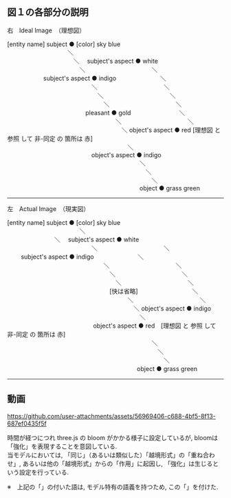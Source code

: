 
図１の各部分の説明  
-------------------  

右　Ideal Image　（理想図）  
  
[entity name] subject ● [color] sky blue  
&emsp;&emsp;&emsp;&emsp;&emsp;&emsp;&emsp;&emsp;&emsp;&emsp;＼  
&emsp;&emsp;&emsp;&emsp;&emsp;&emsp;&emsp;&emsp;&emsp;&emsp;&emsp;＼　  subject's  aspect ● white  
&emsp;&emsp;&emsp;&emsp;&emsp;&emsp;&emsp;&emsp;&emsp;&emsp;&emsp;&emsp;＼&emsp;&emsp;&emsp;&emsp;&emsp;&emsp;&emsp;&emsp;&emsp;&emsp;&emsp;＼  
&emsp;&emsp;&emsp;&emsp;&emsp;&emsp;subject's  aspect ● indigo　　　　　　　 ＼  
&emsp;&emsp;&emsp;&emsp;&emsp;&emsp;&emsp;&emsp;&emsp;&emsp;&emsp;&emsp;&emsp;&emsp;＼　　　　　　　　　　　＼  
&emsp;&emsp;&emsp;&emsp;&emsp;&emsp;&emsp;&emsp;&emsp;&emsp;&emsp;&emsp;&emsp;&emsp;&emsp;＼　　　　　　　　　　　＼  
&emsp;&emsp;&emsp;&emsp;&emsp;&emsp;&emsp;&emsp;&emsp;&emsp;&emsp;&emsp;&emsp;&emsp;&emsp;&emsp;＼　　　　　　　　　　　＼  
&emsp;&emsp;&emsp;&emsp;&emsp;&emsp;&emsp;&emsp;&emsp;&emsp;&emsp;&emsp;&emsp;pleasant ● gold　　　　　　　　＼  
&emsp;&emsp;&emsp;&emsp;&emsp;&emsp;&emsp;&emsp;&emsp;&emsp;&emsp;&emsp;&emsp;&emsp;&emsp;&emsp;&emsp;&emsp;＼　　　　　　　　　　　＼  
&emsp;&emsp;&emsp;&emsp;&emsp;&emsp;&emsp;&emsp;&emsp;&emsp;&emsp;&emsp;&emsp;&emsp;&emsp;&emsp;&emsp;&emsp;&emsp;＼     object's  aspect ● red [理想図 と 参照 して 非-同定 の 箇所は 赤]  
&emsp;&emsp;&emsp;&emsp;&emsp;&emsp;&emsp;&emsp;&emsp;&emsp;&emsp;&emsp;&emsp;&emsp;&emsp;&emsp;&emsp;&emsp;&emsp;&emsp;＼  
&emsp;&emsp;&emsp;&emsp;&emsp;&emsp;&emsp;&emsp;&emsp;&emsp;&emsp;&emsp;&emsp;&emsp;object's aspect ● indigo  
&emsp;&emsp;&emsp;&emsp;&emsp;&emsp;&emsp;&emsp;&emsp;&emsp;&emsp;&emsp;&emsp;&emsp;&emsp;&emsp;&emsp;&emsp;&emsp;&emsp;&emsp;&emsp;＼  
&emsp;&emsp;&emsp;&emsp;&emsp;&emsp;&emsp;&emsp;&emsp;&emsp;&emsp;&emsp;&emsp;&emsp;&emsp;&emsp;&emsp;&emsp;&emsp;&emsp;&emsp;&emsp;&emsp;＼  
&emsp;&emsp;&emsp;&emsp;&emsp;&emsp;&emsp;&emsp;&emsp;&emsp;&emsp;&emsp;&emsp;&emsp;&emsp;&emsp;&emsp;&emsp;&emsp;&emsp;&emsp;&emsp;&emsp;&emsp;＼  
&emsp;&emsp;&emsp;&emsp;&emsp;&emsp;&emsp;&emsp;&emsp;&emsp;&emsp;&emsp;&emsp;&emsp;&emsp;&emsp;&emsp;&emsp;&emsp;&emsp;&emsp;&emsp;object ● grass green  
  
  
  
  
-------------------  
  
  
左　Actual Image　（現実図）  
  
  
[entity name] subject ● [color] sky blue  
　　　　　　　　　　　　＼  
   　　	　　        　　　     ＼　  subject's  aspect ● white  
　　　　　　　　　　　　　　＼　　　　　　　　　　　＼  
　　        subject's  aspect ● indigo　　　　　　　 ＼  
　　　　　　　　　　　　　　　　＼　　　　　　　　　　　＼  
　　　　　　　　　　　　　　　　　＼　　　　　　　　　　　＼  
　　　　　　　　　　　　　　　　　　＼　　　　　　　　　　　＼  
　　　　　　　　　　　　　　　　　[快は省略]　　　　　　　　　＼  
　　　　　　　　　　　　　　　　　　　　＼　　　　　　　　　　　＼  
　　　　　　　　　　　　　　　　　　　　　＼     object's  aspect ● indigo  
　　　　　　　　　　　　　　　　　　　　　　＼  
　　　　　　　　　  　　　　　object's aspect ● red　[理想図 と 参照 して 非-同定 の 箇所は 赤]  
　　　　　　　　　　　　　　　　　　　　　　　　＼  
　　　　　　　　　　　　　　　　　　　　　　　　　＼  
　　　　　　　　　　　　　　　　　　　　　　　　　　＼  
　　　　　　　　　　　　　 　　　　    　　　　object ● grass green  



-------------------  
動画  
-------------------  
https://github.com/user-attachments/assets/56969406-c688-4bf5-8f13-687ef0435f5f  
  
時間が経つにつれ three.js の bloom がかかる様子に設定しているが, bloomは「強化」を表現することを意図している.  
当モデルにおいては, 「同じ」（あるいは類似した）「越境形式」の「重ね合わせ」, あるいは他の「越境形式」からの「作用」に起因し, 「強化」は生じるという設定を行っている.  

  
※　上記の「」の付いた語は, モデル特有の語義を持つため, この「」を付けた.


